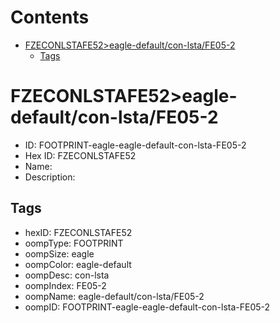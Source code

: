 



Contents
========

* [FZECONLSTAFE52>eagle-default/con-lsta/FE05-2](#fzeconlstafe52eagle-defaultcon-lstafe05-2)
	* [Tags](#tags)

# FZECONLSTAFE52>eagle-default/con-lsta/FE05-2

- ID: FOOTPRINT-eagle-eagle-default-con-lsta-FE05-2
- Hex ID: FZECONLSTAFE52
- Name: 
- Description: 

## Tags

- hexID: FZECONLSTAFE52
- oompType: FOOTPRINT
- oompSize: eagle
- oompColor: eagle-default
- oompDesc: con-lsta
- oompIndex: FE05-2
- oompName: eagle-default/con-lsta/FE05-2
- oompID: FOOTPRINT-eagle-eagle-default-con-lsta-FE05-2

